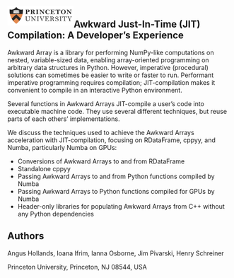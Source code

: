 <div>
<img src="img/Princeton_logo.png" width="150" align="left"/>
</div>


## Awkward Just-In-Time (JIT) Compilation: A Developer’s Experience


Awkward Array is a library for performing NumPy-like computations on nested, variable-sized data, enabling array-oriented programming on arbitrary data structures in Python. However, imperative (procedural) solutions can sometimes be easier to write or faster to run. Performant imperative programming requires compilation; JIT-compilation makes it convenient to compile in an interactive Python environment.

Several functions in Awkward Arrays JIT-compile a user’s code into executable machine code. They use several different techniques, but reuse parts of each others’ implementations.

We discuss the techniques used to achieve the Awkward Arrays acceleration with JIT-compilation, focusing on RDataFrame, cppyy, and Numba, particularly Numba on GPUs:

* Conversions of Awkward Arrays to and from RDataFrame
* Standalone cppyy
* Passing Awkward Arrays to and from Python functions compiled by Numba
* Passing Awkward Arrays to Python functions compiled for GPUs by Numba
* Header-only libraries for populating Awkward Arrays from C++ without any Python dependencies

## Authors
Angus Hollands, Ioana Ifrim, Ianna Osborne, Jim Pivarski, Henry Schreiner

Princeton University, Princeton, NJ 08544, USA
